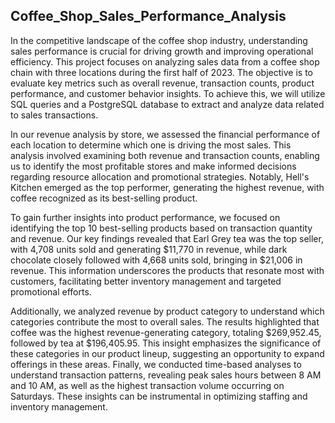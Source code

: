 ## Coffee_Shop_Sales_Performance_Analysis
In the competitive landscape of the coffee shop industry, understanding sales performance is crucial for driving growth and improving operational efficiency. This project focuses on analyzing sales data from a coffee shop chain with three locations during the first half of 2023. The objective is to evaluate key metrics such as overall revenue, transaction counts, product performance, and customer behavior insights. To achieve this, we will utilize SQL queries and a    PostgreSQL database to extract and analyze data related to sales transactions.

In our revenue analysis by store, we assessed the financial performance of each location to determine which one is driving the most sales. This analysis involved examining both revenue and transaction counts, enabling us to identify the most profitable stores and make informed decisions regarding resource allocation and promotional strategies. Notably, Hell's Kitchen emerged as the top performer, generating the highest revenue, with coffee recognized as its best-selling product.

To gain further insights into product performance, we focused on identifying the top 10 best-selling products based on transaction quantity and revenue. Our key findings revealed that Earl Grey tea was the top seller, with 4,708 units sold and generating $11,770 in revenue, while dark chocolate closely followed with 4,668 units sold, bringing in $21,006 in revenue. This information underscores the products that resonate most with customers, facilitating better inventory management and targeted promotional efforts.

Additionally, we analyzed revenue by product category to understand which categories contribute the most to overall sales. The results highlighted that coffee was the highest revenue-generating category, totaling $269,952.45, followed by tea at $196,405.95. This insight emphasizes the significance of these categories in our product lineup, suggesting an opportunity to expand offerings in these areas. Finally, we conducted time-based analyses to understand transaction patterns, revealing peak sales hours between 8 AM and 10 AM, as well as the highest transaction volume occurring on Saturdays. These insights can be instrumental in optimizing staffing and inventory management.
